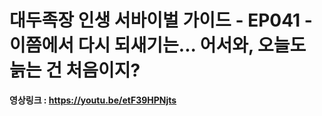 # 대두족장 인생 서바이벌 가이드 - EP041 - 이쯤에서 다시 되새기는... 어서와, 오늘도 늙는 건 처음이지?

**영상링크 : https://youtu.be/etF39HPNjts**